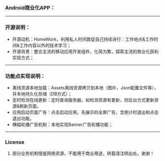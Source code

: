 ### Android商业化APP：

-------
### 开源说明：
- 开源动机：HomeWork，利用私人时间敦促自己持续进行：工作地点&工作时间&工作内容以外的技术学习；
- 开源背景：整合主流的移动应用开发组件，化简为繁，探索主流的商业化获利实现方式；


-------
### 功能点实现说明：
- 离线资源本地加载：Assets离线资源拷贝到本地（图片，Json配置文件等），并本地持久化存储（DB方式）；
- 定时检测在线更新：定时查询服务器，如检测资源有更新，则后台方式更新资源&刷新页面。
- 应用启动页面广告：点击启动应用，先展示的全屏广告，含倒计时退出和点击退出功能。
- 横幅轮播广告机制：本地实现Banner广告轮播功能；


-------
### License
1. 部分业务机制借鉴网络资源，不能用于商业用途，转载请注明出处，谢谢！
